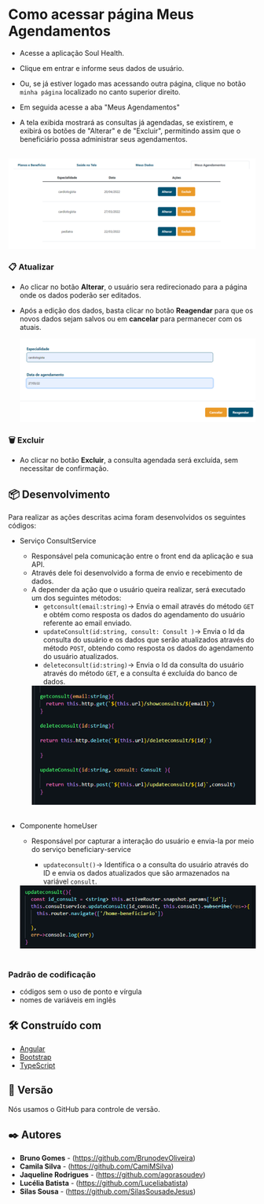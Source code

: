 # Como acessar página Meus Agendamentos

- Acesse a aplicação Soul Health.
- Clique em entrar e informe seus dados de usuário.
- Ou, se já estiver logado mas acessando outra página, clique no botão `minha página` localizado no canto superior direito.
- Em seguida acesse a aba "Meus Agendamentos"

- A tela exibida mostrará as consultas já agendadas, se existirem, e exibirá os botões de "Alterar" e de "Excluir", permitindo assim que o beneficiário possa administrar seus agendamentos.

<br />

 <img src="/documentation/assets/agendamento.png">
  


### 📋 Atualizar

- Ao clicar no botão **Alterar**, o usuário sera redirecionado para a página onde os dados poderão ser editados.
- Após a edição dos dados, basta clicar no botão **Reagendar** para que os novos dados sejam salvos ou em **cancelar** para permanecer com os atuais.

    <img src="/documentation/assets/atualizar.png">
    <br>

### 🗑️ Excluir

- Ao clicar no botão **Excluir**, a consulta agendada será excluída, sem necessitar de confirmação.

## 📦 Desenvolvimento

Para realizar as ações descritas acima foram desenvolvidos os seguintes códigos:

- Serviço ConsultService
  - Responsável pela comunicação entre o front end da aplicação e sua API.
  - Através dele foi desenvolvido a forma de envio e recebimento de dados.
  - A depender da ação que o usuário queira realizar, será executado um dos seguintes métodos:
    - `getconsult(email:string)`→ Envia o email através do método `GET` e obtém como resposta os dados do agendamento do usuário referente ao email enviado.
    - `updateConsult(id:string, consult: Consult )`→ Envia o Id da consulta do usuário e os dados que serão atualizados através do método `POST`, obtendo como resposta os dados do agendamento do usuário atualizados.
    - `deleteconsult(id:string)`→ Envia o Id da consulta do usuário através do método `GET`, e a consulta é excluída do banco de dados.
    <div style="text-align: center;">
      <img src="./assets/serviceAgend.png">
    <div> 
      <br>
- Componente homeUser

  - Responsável por capturar a interação do usuário e envia-la por meio do serviço beneficiary-service

    - `updateconsult()`→ Identifica o a consulta do usuário através do ID e envia os dados atualizados que são armazenados na variável `consult`.

  <div style="text-align: center;">
    <img src="./assets/consultAg.png">
  <div> 
    <br>

### Padrão de codificação

- códigos sem o uso de ponto e vírgula
- nomes de variáveis em inglês

## 🛠️ Construído com

- [Angular](https://angular.io/)
- [Bootstrap](https://getbootstrap.com/docs/5.1/getting-started/introduction/)
- [TypeScript](https://www.typescriptlang.org/)

## 📌 Versão

Nós usamos o GitHub para controle de versão.

## ✒️ Autores

- **Bruno Gomes** - (https://github.com/BrunodevOliveira)
- **Camila Silva** - (https://github.com/CamiMSilva)
- **Jaqueline Rodrigues** - (https://github.com/agorasoudev)
- **Lucélia Batista** - (https://github.com/Luceliabatista)
- **Silas Sousa** - (https://github.com/SilasSousadeJesus)
